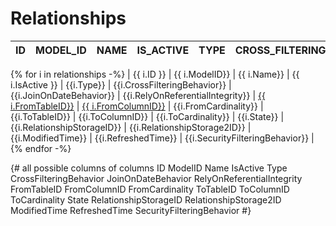 # Relationships 

| ID| MODEL_ID | NAME | IS_ACTIVE  | TYPE | CROSS_FILTERING_BEHAVIOR | JOIN_ON_DATE_BEHAVIOR | RELY_ON_REFERENTIAL_INTEGRITY | FROM_TABLE_ID | FROM_COLUMN_ID |FROM_CARDINALITY |TO_TABLE_ID |TO_COLUMN_ID |TO_CARDINALITY |STATE |RELATIONSHIP_STORAGE_ID |RELATIONSHIP_STORAGE_2_ID |MODIFIED_TIME |REFRESHED_TIME |SECURITY_FILTERING_BEHAVIOR |
|--------------|--------------|--------------|--------------|--------------|--------------|--------------|--------------|--------------|--------------|--------------|--------------|--------------|--------------|--------------|--------------|--------------|--------------|--------------|--------------| 
{% for i  in relationships -%}
| {{ i.ID }} | {{ i.ModelID}} | {{ i.Name}} | {{ i.IsActive }} | {{i.Type}} | {{i.CrossFilteringBehavior}} | {{i.JoinOnDateBehavior}} | {{i.RelyOnReferentialIntegrity}} |  [{{ i.FromTableID}}](./table_{{i.FromTableID}}) |  [{{ i.FromColumnID}}](#{{i.FromColumnID}}) |  {{i.FromCardinality}} |   {{i.ToTableID}} |   {{i.ToColumnID}} |   {{i.ToCardinality}} |   {{i.State}} |   {{i.RelationshipStorageID}} |   {{i.RelationshipStorage2ID}} |   {{i.ModifiedTime}} |   {{i.RefreshedTime}} |   {{i.SecurityFilteringBehavior}} |  
{% endfor -%}

{# all possible columns of columns 
ID
ModelID
Name
IsActive
Type
CrossFilteringBehavior
JoinOnDateBehavior
RelyOnReferentialIntegrity
FromTableID
FromColumnID
FromCardinality
ToTableID
ToColumnID
ToCardinality
State
RelationshipStorageID
RelationshipStorage2ID
ModifiedTime
RefreshedTime
SecurityFilteringBehavior
#}